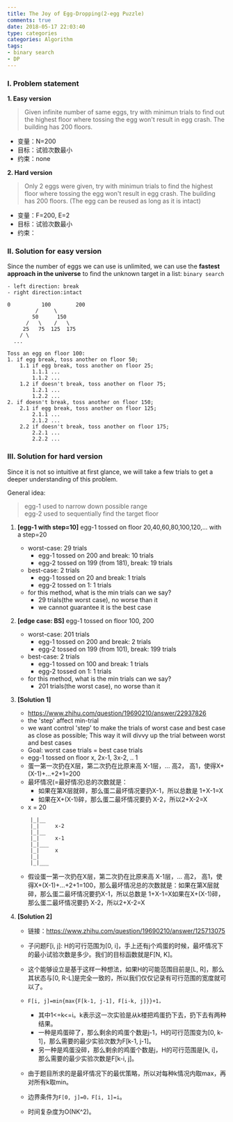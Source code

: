```yaml
---
title: The Joy of Egg-Dropping(2-egg Puzzle)
comments: true
date: 2018-05-17 22:03:40
type: categories
categories: Algorithm
tags: 
- binary search
- DP
---
```


### I. Problem statement

**1. Easy version**
> Given infinite number of same eggs, try with minimun trials to find out  the highest floor where tossing the egg won't result in egg crash. The building has 200 floors.

- 变量：N=200
- 目标：试验次数最小
- 约束：none

**2. Hard version**
> Only 2 eggs were given, try with minimun trials to find the highest floor where tossing the egg won't result in egg crash. The building has 200 floors. (The egg can be reused as long as it is intact)

- 变量：F=200, E=2
- 目标：试验次数最小
- 约束：



### II. Solution for easy version

Since the number of eggs we can use is unlimited, we can use the **fastest approach in the universe** to find the unknown target in a list: `binary search`

```
- left direction: break 
- right direction:intact

0          100        200
         /     \
        50      150
      /   \    /   \
     25   75  125  175
    / \  
  ...   

Toss an egg on floor 100:
1. if egg break, toss another on floor 50;
    1.1 if egg break, toss another on floor 25;
        1.1.1 ...
        1.1.2 ...
    1.2 if doesn't break, toss another on floor 75;
        1.2.1 ...
        1.2.2 ...
2. if doesn't break, toss another on floor 150;
    2.1 if egg break, toss another on floor 125;
        2.1.1 ...
        2.1.2 ...
    2.2 if doesn't break, toss another on floor 175;
        2.2.1 ...
        2.2.2 ...

```


### III. Solution for hard version

Since it is not so intuitive at first glance, we will take a few trials to get a deeper understanding of this problem.

General idea:   

>egg-1 used to narrow down possible range  
>egg-2 used to sequentially find the target floor

1. **[egg-1 with step=10]** egg-1 tossed on floor 20,40,60,80,100,120,... with a step=20
    - worst-case: 29 trials
        + egg-1 tossed on 200 and break: 10 trials
        + egg-2 tossed on 199 (from 181), break: 19 trials
    - best-case: 2 trials
        + egg-1 tossed on 20 and break: 1 trials
        + egg-2 tossed on 1: 1 trials
    - for this method, what is the min trials can we say?
        + 29 trials(the worst case), no worse than it
        + we cannot guarantee it is the best case

2. **[edge case: BS]** egg-1 tossed on floor 100, 200
    - worst-case: 201 trials
        + egg-1 tossed on 200 and break: 2 trials
        + egg-2 tossed on 199 (from 101), break: 199 trials
    - best-case: 2 trials
        + egg-1 tossed on 100 and break: 1 trials
        + egg-2 tossed on 1: 1 trials
    - for this method, what is the min trials can we say?
        + 201 trials(the worst case), no worse than it

3. **[Solution 1]** 
    - https://www.zhihu.com/question/19690210/answer/22937826
    - the 'step' affect min-trial
    - we want control 'step' to make the trials of worst case and best case as close as possible; This way it will divvy up the trial between worst and best cases
    - Goal: worst case trials = best case trials
    - egg-1 tossed on floor x, 2x-1, 3x-2, .. 1
    - 蛋一第一次扔在X层，第二次扔在比原来高 X-1层，... 高2， 高1，使得X+(X-1)+...+2+1=200
    - 最坏情况(=最好情况)总的次数就是：
        + 如果在第X层就碎，那么蛋二最坏情况要扔X-1，所以总数是 1+X-1=X
        + 如果在X+(X-1)碎，那么蛋二最坏情况要扔 X-2，所以2+X-2=X
    - x = 20
    
    ```
        |_|__
        |_|     x-2
        |_|__   
        |_|     x-1
        |_|___ 
        |_|     x
        |_|
        |_|___ 
    ```
    - 假设蛋一第一次扔在X层，第二次扔在比原来高 X-1层，... 高2， 高1，使得X+(X-1)+...+2+1=100，那么最坏情况总的次数就是：如果在第X层就碎，那么蛋二最坏情况要扔X-1，所以总数是 1+X-1=X如果在X+(X-1)碎，那么蛋二最坏情况要扔 X-2，所以2+X-2=X


4. **[Solution 2]** 
    - 链接：https://www.zhihu.com/question/19690210/answer/125713075

    - 子问题F[i, j]: H的可行范围为[0, i]，手上还有j个鸡蛋的时候，最坏情况下的最小试验次数是多少。我们的目标函数就是F[N, K]。
    - 这个能够设立是基于这样一种想法，如果H的可能范围目前是[L, R]，那么其状态与[0, R-L]是完全一致的，所以我们仅仅记录有可行范围的宽度就可以了。
    - `F[i, j]=min{max{F[k-1, j-1], F[i-k, j]}}+1，`
        + 其中1<=k<=i。k表示这一次实验是从k楼把鸡蛋扔下去，扔下去有两种结果。
        + 一种是鸡蛋碎了，那么剩余的鸡蛋个数是j-1，H的可行范围变为[0, k-1]，那么需要的最少实验次数为F[k-1, j-1]。
        + 另一种是鸡蛋没碎，那么剩余的鸡蛋个数是j，H的可行范围是[k, i]，那么需要的最少实验次数是F[k-i, j]。
    - 由于题目所求的是最坏情况下的最优策略，所以对每种k情况内取max，再对所有k取min。
    - 边界条件为`F[0, j]=0，F[i, 1]=i`。
    - 时间复杂度为O(NK^2)。

